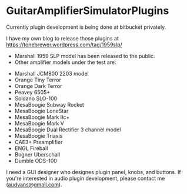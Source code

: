 # GuitarAmplifierSimulatorPlugins

Currently plugin development is being done at bitbucket privately.

I have my own blog to release those plugins at https://tonebrewer.wordpress.com/tag/1959slp/

- Marshall 1959 SLP model has been released to the public.
- Other amplifier models under the test are:
 * Marshall JCM800 2203 model
 * Orange Tiny Terror
 * Orange Dark Terror
 * Peavey 6505+
 * Soldano SLO-100
 * MesaBoogie Subway Rocket
 * MesaBoogie LoneStar
 * MesaBoogie Mark IIc+
 * MesaBoogie Mark V
 * MesaBoogie Dual Rectifier 3 channel model
 * MesaBoogie Triaxis
 * CAE3+ Preamplifier
 * ENGL Fireball
 * Bogner Uberschall
 * Dumble ODS-100

I need a GUI designer who designes plugin panel, knobs, and buttons. If you're interested in audio plugin development, please contact me (audvans@gmail.com).


